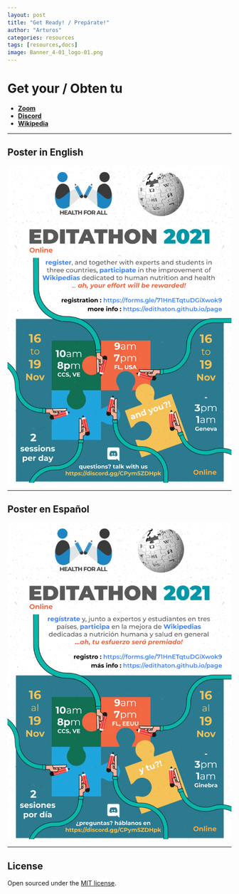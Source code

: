 ```yaml
---
layout: post
title: "Get Ready! / Prepárate!"
author: "Arturos"
categories: resources
tags: [resources,docs]
image: Banner_4-01_logo-01.png
---
```


# Get your / Obten tu

* **[Zoom](../zoom)**
* **[Discord](../discord)**
* **[Wikipedia](https://en.wikipedia.org/w/index.php?title=Special:CreateAccount&returnto=Wikipedia:New+account)**

---

## Poster in English

[![poster-cc-ve](assets/img/POSTER_EDITATHON_2021-English.png)](.)

---

## Poster en Español

[![poster-cc-ve](assets/img/POSTER_EDITATHON_2021-Espanol.png)](.)


---

## License

Open sourced under the [MIT license](https://github.com/edithaton/page/LICENSE.md).
